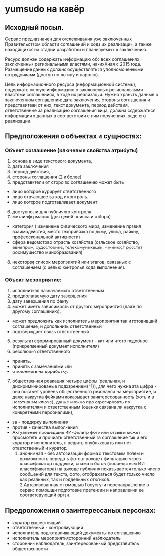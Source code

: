 # yumsudo на кавёр
## Исходный посыл.
Сервис предназначен для отслеживания уже заключенных Правительством области соглашений и хода их реализации, а также находящихся на стадии разработки и планируемых к заключению.

Ресурс должен содержать информацию обо всех соглашениях, заключенных региональными властями, начихХная с 2015 года. Размещение данных должно осуществляться уполномоченными сотрудниками (доступ по логину и паролю).

Цель информационного ресурса (информационной системы), содержать полную информацию о заключенных региональными властями соглашениях, в ходе их реализации. Нужно хранить данные о заключенном соглашении: дата заключения, стороны соглашения и представители от них, текст документа, период действия, ответственные за реализацию соглашения лица, должна содержаться информация о данных в соответствии с ним поручениях, ходе его реализации.

## Предположения о объектах и сущностях:
### Объект соглашение (ключевые свойства атрибуты)
  1. основа в виде текстового документа,
  2. дата заключения
  3. период действия,
  4. стороны соглашения (2 и более)
  5. представители от сторо по соглашению может быть 
   - лицо которое курирует ответственного
   - лицо отвчаюшее за ход и контроль.
   - лицо которое подготавливает документ
  6. доступно ли для публичого контроля
  7. метаинформация (для целей поиска и отбора)
   - категория ( изменеме физического мира, изменение правил взаимодейстия, место геопривязка по дому, улица, району, профессиональной активности)
   - сфера ведомстово отрасль хозяйства   (сельское хозяйство, авиапром, судостоение, телекомуникации,   - минюст росстат росимущество  минобразования) 
  8. некоторsq список мероприятий или этапов, связаных с соглашением (с целью контролья хода выполнения).
       
### Объект мероприятие: 
 1. исполнителя назначаемого ответственным
 2. предполагаемую дату завершения
 3. дату завершения по факту
 4. может иметь зависимость от другого мероприятия (даже по другому соглашению). 
  - может предложить как исполнитель мероприятия так и готовивший соглашение,  и допольнить ответственный  
  - подтверждает связь ответственный
 5. результат сформированный документ - акт или чтото подобное (прикрепленный документ
исполнителя)
 6. резолюция ответственного 
  - принять. 
  - принять с замечаниями или 
  - отклонмить на доработку.
 7. общественная реакация: четыре цифры (реальная, и дискриминированые подозрением{^1}), для чего нужна эта цифра - она покажет уровень общественного резонанса на мероприятие, и даже накрутка  фейками  показывает заинтересованность (хоть и в негативном ключе), даные можно про агрегировать по исполнителям и ответственным (оценки связана ли накрутка с  конкретными персоналими),
   - за - поддерку выполнения
   - против - качества выполнения
   - Актуальные прошедшие ИИ-фильтр фото или отзывы может просмотеть и прочиать ответственный за соглашение так и его куратор и исполнитель,  и решить опубликовать или нет ответственный и куратор.
      1. анонимная - без авторизации форма с текстовым полем и возможность передать фото,п роходит фильтацию через классификатор подделки, спама и ботов (посредством ИИ классификатора) на выходе публично показывается только число сообщений для текста, фото,  отображаться будет только число как реальных, так и поддельных откликов.    
      2.Авторизованная с помошью Госуслуги перенаправление в сервис помошщи подготовке претензии и направлении ее соответсвующий орган.

## Предроложения о заинтереосаных персонах:
 * куратор вышестоящий
 * ответственный - контролиующий
 * исполнитель подготавливающий документы по соглашению
 * исполнитель мероприятиясторонний наблюдатель 
 * сторонний наблюдатель, заинтересованный представитель общественности 

